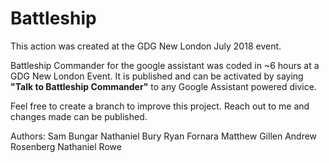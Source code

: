 # Battleship

This action was created at the GDG New London July 2018 event.

Battleship Commander for the google assistant was coded in ~6 hours at a GDG New London Event. It is published and can be activated by saying **"Talk to Battleship Commander"** to any Google Assistant powered divice.

Feel free to create a branch to improve this project. Reach out to me and changes made can be published.

Authors:
Sam Bungar
Nathaniel Bury
Ryan Fornara
Matthew Gillen
Andrew Rosenberg
Nathaniel Rowe
